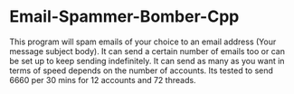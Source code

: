 # Email-Spammer-Bomber-Cpp
This program will spam emails of your choice to an email address (Your message subject body). It can send a certain number of emails too or can be set up to keep sending indefinitely. It can send as many as you want in terms of speed depends on the number of accounts. Its tested to send 6660 per 30 mins for 12 accounts and 72 threads.
